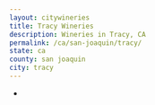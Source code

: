 ```yaml
---
layout: citywineries
title: Tracy Wineries
description: Wineries in Tracy, CA
permalink: /ca/san-joaquin/tracy/
state: ca
county: san joaquin
city: tracy
---
```

-
